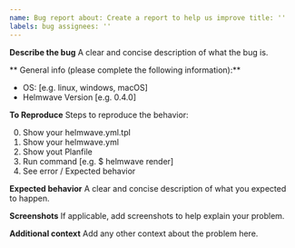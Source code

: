 ```yaml
---
name: Bug report about: Create a report to help us improve title: ''
labels: bug assignees: ''
---
```


**Describe the bug**
A clear and concise description of what the bug is.

** General info (please complete the following information):**

- OS: [e.g. linux, windows, macOS]
- Helmwave Version [e.g. 0.4.0]

**To Reproduce**
Steps to reproduce the behavior:

0. Show your helmwave.yml.tpl
1. Show your helmwave.yml
2. Show yout Planfile
3. Run command [e.g. $ helmwave render]
4. See error / Expected behavior

**Expected behavior**
A clear and concise description of what you expected to happen.

**Screenshots**
If applicable, add screenshots to help explain your problem.

**Additional context**
Add any other context about the problem here.
